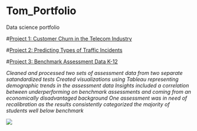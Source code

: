 # Tom_Portfolio
Data science portfolio


#[Project 1: Customer Churn in the Telecom Industry](https://github.com/tomshields71/Churn)



#[Project 2: Predicting Types of Traffic Incidents](https://github.com/tomshields71/Real-Time_Traffic_Incident_Reports)



#[Project 3: Benchmark Assessment Data K-12](https://github.com/tomshields71/AssessmentData)

*Cleaned and processed two sets of assessment data from two separate satandardized tests*
*Created visualizations using Tableau representing demographic trends in the assessment data*
*Insights included a correlation between underperforming on benchmark assessments and coming from an economically disadvantaged background*
*One assessment was in need of recalibration as the results consistently categorized the majority of students well below benchmark*

![](https://github.com/tomshields71/Tom_Portfolio/blob/main/images/MCLASS_TOTALS.png)
